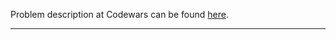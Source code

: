 Problem description at Codewars can be found
[here](https://www.codewars.com/kata/56ff6a70e1a63ccdfa0001b1/train/python).

-------------


